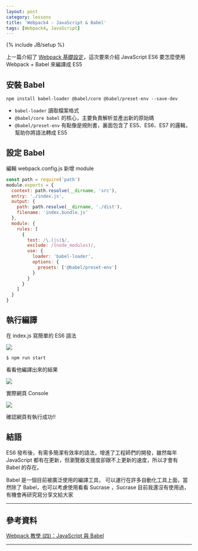 ```yaml
---
layout: post
category: lessons
title: 'Webpack4 - JavaScript & Babel'
tags: [Webpack4, JavaScript]
---
```


{% include JB/setup %}

上一篇介紹了 [Webpack 基礎設定](https://hi-susan.github.io/lessons/2019/08/15/Webpack4-01.html)，這次要來介紹 JavaScript ES6 要怎麼使用 Webpack + Babel 來編譯成 ES5

## 安裝 Babel

```
npm install babel-loader @babel/core @babel/preset-env --save-dev
```

- `babel-loader` 讀取檔案格式
- `@babel/core babel` 的核心，主要負責解析並產出新的原始碼
- `@babel/preset-env` 有點像是規則書，裏面包含了 ES5、ES6、ES7 的邏輯，幫助你將語法轉成 ES5

## 設定 Babel

編輯 webpack.config.js 新增 module

```js
const path = require('path')
module.exports = {
  context: path.resolve(__dirname, 'src'),
  entry: './index.js',
  output: {
    path: path.resolve(__dirname, './dist'),
    filename: 'index.bundle.js'
  },
  module: {
    rules: [
      {
        test: /\.(js)$/,
        exclude: /(node_modules)/,
        use: {
          loader: 'babel-loader',
          options: {
            presets: ['@babel/preset-env']
          }
        }
      }
    ]
  }
}
```

## 執行編譯

在 index.js 寫簡單的 ES6 語法

![](https://miro.medium.com/max/585/1*OoAq0c7Cpc2lsL_rSwWVIg.jpeg)

```
$ npm run start
```

看看他編譯出來的結果

![](https://miro.medium.com/max/1294/1*2OaEZUXXocUCBX7rQK98Yw.jpeg)

實際網頁 Console

![](https://miro.medium.com/max/340/1*KLoWf4T0Uh8QO9JeAtz-VQ.jpeg)

確認網頁有執行成功!!

## 結語

ES6 發布後，有需多簡潔有效率的語法，增進了工程師們的開發，雖然每年 JavaScript 都有在更新，但瀏覽器支援度卻跟不上更新的速度，所以才會有 Babel 的存在。

Babel 是一個目前被廣泛使用的編譯工具， 可以運行在許多自動化工具上面，當然除了 Babel，也可以考慮使用看看 Sucrase ，Sucrase 目前我還沒有使用過，有機會再研究寫分享文給大家

---

## 參考資料

[Webpack 教學 (四)：JavaScript 與 Babel](https://medium.com/@Mike_Cheng1208/webpack%E6%95%99%E5%AD%B8-%E5%9B%9B-javascript-%E8%88%87-babel-1d7acd911e63)

---

